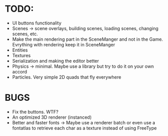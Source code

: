 # TODO: 
- UI buttons functionality
- Scenes -> scene overlays, building scenes, loading scenes, changing scenes, etc.
- Make the main rendering part in the SceneManger and not in the Game. Evrything with rendering keep it in SceneManger
- Entities 
- Textures
- Serialization and making the editor better 
- Physics -> minimal. Maybe use a library but try to do it on your own accord
- Particles. Very simple 2D quads that fly everywhere 

# BUGS 
- Fix the buttons. WTF?
- An optimized 3D renderer (instanced)
- Better and faster fonts -> Maybe use a renderer batch or even use a fontatlas to retrieve each char as a texture instead of using FreeType

